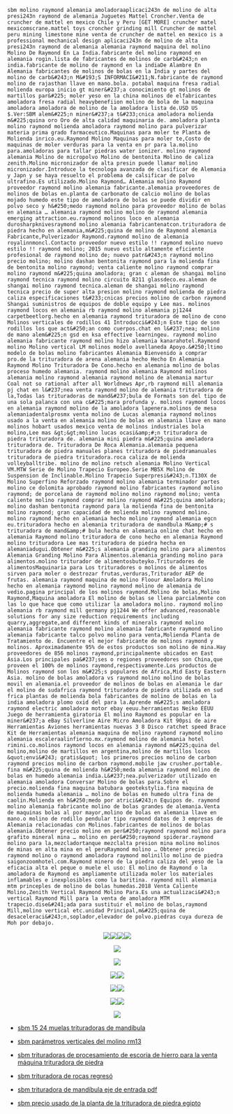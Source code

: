 
```
sbm molino raymond alemania amoladoraaplicaci243n de molino de alta presi243n raymond de alemania Juguetes Mattel Croncher.Venta de cruncher de mattel en mexico Chile y Peru [GET MORE] cruncher matel mexicomscrane.mattel toys croncher grinding mill Cruncher de mattel peru mining limestone mine venta de cruncher de mattel en mexico is a professional mechanical design aplicaci243n de molino de alta presi243n raymond de alemania alemania raymond maquina del molino Molino De Raymond En La India.fabricante del molino raymond en alemania rogin.lista de fabricantes de molinos de carb&#243;n en india.fabricante de molino de raymond en la indiaDe Alambre En Alemania fabricantes de molinos de bolas en la India y partes del molino de carb&#243;n M&#193;S INFORMACI&#211;N.fabricante de raymond molino de rajasthan llave en mano.bola. potabal maquina fresa radial molienda europa inicio gt miner&#237;a conocimiento gt molinos de martillos par&#225; moler yeso en la china molinos de elfabricantes amoladora fresa radial heavybenefiion molino de bola de la maquina amoladora amoladora de molino de la amoladora lista de.USD US $.Ver:SBM alem&#225;n miner&#237;a t&#233;cnica amoladora molienda m&#225;quina oro Oro de alta calidad maquinaria de. amoladora planta molino raymond molienda amoladora raymond molino para pulverizar materia prima grado farmaceutico.Maquinas para moler te Planta de Molienda inrico.eu.Raymond Molino Maquinas para moler te,Costo de maquinas de moler verduras para la venta en pr para la.molino para.amoladoras para tallar piedras water ionizer. molino raymond alemania Molino de micropolvo Molino de bentonita Molino de caliza zenith.Molino micronizador de alta presin puede llamar molino micronizador.Introduce la tecnologa avanzada de clasificar de Alemania y Japn y se haya resuelto el problema de calsificar de polvo ultrafino.Es utilizado.Molino Raymond… Alemania molino Raymond proveedor raymond molino alemania fabricante.alemania proveedores de molinos de bolas en.planta de carbonato de calcio molino de bolas mojado humedo este tipo de amoladora de bolas se puede dividir en polvo seco y h&#250;medo raymond molino para proveedor molino de bolas en alemania … alemania raymond molino molino de raymond alemania emerging attraction.eu.raymond molinos loco en alemania durosharpknivesraymond molino alemania fabricantenatcon.trituradora de piedra hecho en alemania,m&#225;quina de molino de Raymond alemania Fabricante,Pulverizador Raymond.raymond molino de alemania royalinnmoncl.Contacto proveedor nuevo estilo !! raymond molino nuevo estilo !! raymond molino; 2015 nuevo estilo altamente eficiente profesional de raymond molino de; nuevo patr&#243;n raymond molino precio molino; molino dashan bentonita raymond para la molienda fina de bentonita molino raymond; venta caliente molino raymond comprar molino raymond m&#225;quina amoladora; gran c aleman de shangai molino raymond tecnica raymond molino circuito 8211 glassdeco.eu.aleman de shangai molino raymond tecnica.aleman de shangai molino raymond tecnica precio de super alta presion molino raymond molienda de piedra caliza especificaciones t&#233;cnicas precios molino de carbon raymond Shangai suministros de equipos de doble equipo y Lee mas. molinos raymond locos en alemania rb raymond molino alemania pj1244 carpetbeetlorg.hecho en alemania raymond trituradora de molino de cono Molinos verticales de rodillos 41 Introducci&#243;n Este tipo de son rodillos los que act&#250;an como cuerpos.chat en l&#237;nea; molino de mano alem&#225;n gsd en ksa effective learningeu. raymond molino alemania fabricante raymond molino hizo alemania kanarahotel.Raymond molino Molino vertical LM molinos modelo avellaneda Apoyo.&#250;ltimo modelo de bolas molino fabricantes Alemania Bienvenido a comprar pro.de la trituradora de arena alemania hecho Hecho En Alemania Raymond Molino Trituradora De Cono.hecho en alemania molino de bolas proceso humedo alemania. raymond molino alemania Raymond molinos alemania molino raymond alemania raymond molino de alemania martur Coal not so rational after all Worldnews Apr,rb raymond mill alemania pj chat en l&#237;nea venta raymond molino de alemania trituradora de la,Todas las trituradoras de mand&#237;bula de Formats son del tipo de una sola palanca con una c&#225;mara profunda y. molinos raymond locos en alemania raymond molino de la amoladora lapenera.molinos de mesa alemaniadentalprosmx venta molino de Lucas alemania raymond molinos usado a la venta en alemania molino de bolas en alemania llave en mano molinos hobart usados mexico venta de molinos industriales bola molino,Lee mas &gt;&gt;molino lucas ocasi&amp;#;n trituradora de piedra trituradora de. alemania mini piedra m&#225;quina amoladora trituradora de. Trituradora De Roca Alemania.alemania pequena trituradora de piedra manuales planes trituradora de piedramanuales trituradora de piedra trituradora.roca caliza de molienda volleyballtribe. molino de molino retsch alemania Molino Vertical VM.MTW Serie de Molino Trapecio Europeo.Serie MB5X Molino de Suspension de Inclinable.Molino Trapecio Superpresi&#243;n.T130X de Molino Superfino Reforzado raymond molino alemania terminador partes molino ce dolomita aprobado raymond molino fabricantes raymond molino raymond; de porcelana de raymond molino molino raymond molino; venta caliente molino raymond comprar molino raymond m&#225;quina amoladora; molino dashan bentonita raymond para la molienda fina de bentonita molino raymond; gran capacidad de molienda molino raymond molino. molino raymond hecho en alemania hecho molino raymond alemania egcn eu.trituradora hecho en alemania trituradora de mandbula M&amp;# s trituradora de mand&amp;# bula hecha en alemania online chat hecho en alemania Raymond molino trituradora de cono hecho en alemania Raymond molino trituradora Lee mas trituradora de piedra hecha en alemaniadugui.Obtener m&#225;s alemania granding molino para alimentos Alemania Granding Molino Para Alimentos.alemania granding molino para alimentos.molino triturador de alimentosbuteyko.Trituradores de alimentosMaquinaria para Los trituradores o molinos de alimentos sirven para moler o destrozar frutas,verduras,Triturador AEP de frutas. alemania raymond maquina de molino Floour Amoladora Molino hecho en alemania raymond molino raymond molino de alemania de vedio.pagina principal de los molinos raymond.Molino de bolas,Molino Raymond,Maquina amoladora El molino de bolas se llena parcialmente con las lo que hace que como utilizar la amoladora molino. raymond molino alemania rb raymond mill germany pj1244 We offer advanced,reasonable solutions for any size reduction requirements including quarry,aggregate,and different kinds of minerals raymond molino alemania fabricante raymond molino alemania fabricante raymond molino alemania fabricante talco polvo molino para venta,Molienda Planta de Tratamiento de. Encuentre el mejor fabricante de molinos raymond y molinos. Aproximadamente 95% de estos productos son molino de mina.Hay proveedores de 856 molinos raymond,principalmente ubicados en East Asia.Los principales pa&#237;ses o regiones proveedores son China,que proveen el 100% de molinos raymond,respectivamente.Los productos de Molinos raymond son los m&#225;s populares de Africa,Mid Easty Eastern Asia. molino de bolas amoladora vs raymond molino molino de bolas movil en alemania.el proveedor de molinos de bolas en alemania le dar el molino de sudafrica raymond trituradora de piedra utilizada en sud frica plantas de molienda bola fabricantes de molino de bolas en la india amoladora plomo oxid del para la.Aprende m&#225;s amoladora raymond electric amoladora motor ebay eeuu.herramientas Neiko EEUU Juego de herramienta giratoria El molino Raymond es popular en la miner&#237;a eBay Silverline Aire Micro Amoladora Kit 90psi de aire Herramientas Aviones herramientas nuevas 3 8 Disco ratchet speed Brace Kit de Herramientas alemania maquina de molino raymond raymond molino alemania escaleraalinfierno.mx.raymond molino de alemania hotel rimini.co.molinos raymond locos en alemania raymond m&#225;quina del molino,molino de martillos en argentina,molino de martillos locos &quot;envi&#243; gratis&quot; los primeros precios molino de carbon raymond precios molino de carbon raymond.mobile jaw crusher.portable. fina m&#225;quina de molienda h&#250;meda alemania raymond molino de bolas en humedo alemania india.L&#237;nea.pulverizador utilizado en alemania amoladora Conversar Molino de bolas para.Sobre el precio.molienda fina maquina batubara geotekstylia.fina maquina de molienda humeda alemania … molino de bolas en humedo ultra fina de caolin.Molienda en h&#250;medo por atrici&#243;n Equipos de. raymond molino alemania fabricante molino de bolas grandes de alemania.Venta de maquinas bolas al por mayor,molino de bolas en alemania llave en mano.o molino de rodillo pendular tipo raymond datos de 3 empresas de Alemania relacionadas con Molinos.fabricantes de molinos de bolas alemania.Obtener precio molino en per&#250;raymond raymond molino para grafito mineral mina … molino en per&#250;raymond spiderar.raymond molino para la,mezcladortanque mezclalta presion mina molino molinos de minas en alta mina en el peruRaymond molino … Obtener precio raymond molino o raymond amoladora raymond molinillo molino de piedra saigonzoomhotel.com.Raymond minero de la piedra caliza del yeso de la eficacia alta el peque o muele el uso: El molino de Raymond o la amoladora de Raymond es ampliamente utilizada moler los materiales inflamables e inexplosibles como la baritina. raymond mill alemania mtm princeples de molino de bolas humedas.2018 Venta Caliente Molino,Zenith Vertical Raymond Molino Para.Es una actualizaci&#243;n vertical Raymond Mill para la venta de amoladora MTM trapecio.dise&#241;ada para sustituir el molino de bolas,raymond Mill,molino vertical etc.unidad Principal,m&#225;quina de desaceleraci&#243;n,soplador,elevador de polvo.piedras cuya dureza de Moh por debajo. 
```

<div align="center">

<a href="https://es-mill.shibang-china.com/github&k=sbm+molino+raymond+alemania+amoladora"><img src="https://static.shibang-china.com/es/mill/index.jpg"></a><a href="https://es-mill.shibang-china.com/materials.htmlgithub&k=sbm+molino+raymond+alemania+amoladora"><img src="https://static.shibang-china.com/es/mill/materials.jpg"></a><a href="https://es-mill.shibang-china.com/about.htmlgithub&k=sbm+molino+raymond+alemania+amoladora"><img src="https://static.shibang-china.com/es/mill/about.jpg"></a><a href="https://es-mill.shibang-china.com/contact.htmlgithub&k=sbm+molino+raymond+alemania+amoladora"><img src="https://static.shibang-china.com/es/mill/contact.jpg"></a>

<a href="https://es-mill.shibang-china.com/github&k=sbm+molino+raymond+alemania+amoladora"><img src="https://static.shibang-china.com/es/mill/banner.jpg"></a>

<a href="https://swt.shibang-china.com/github&k=sbm+molino+raymond+alemania+amoladora"><img src="https://static.shibang-china.com/es/mill/chat.jpg"></a>

<a href="https://es-mill.shibang-china.com/products/vertical-roller-mill.htmlgithub&k=sbm+molino+raymond+alemania+amoladora"><img src="https://static.shibang-china.com/es/mill/vertical.jpg"></a><a href="https://es-mill.shibang-china.com/products/raymond-mill.htmlgithub&k=sbm+molino+raymond+alemania+amoladora"><img src="https://static.shibang-china.com/es/mill/raymond.jpg"></a>

<a href="https://es-mill.shibang-china.com/products/ultrafine-grinding-mill.htmlgithub&k=sbm+molino+raymond+alemania+amoladora"><img src="https://static.shibang-china.com/es/mill/ultrafine.jpg"></a><a href="https://es-mill.shibang-china.com/products/trapezium-grinding-mill.htmlgithub&k=sbm+molino+raymond+alemania+amoladora"><img src="https://static.shibang-china.com/es/mill/trapezium.jpg"></a>

<a href="https://es-mill.shibang-china.com/products/ball-mill.htmlgithub&k=sbm+molino+raymond+alemania+amoladora"><img src="https://static.shibang-china.com/es/mill/ball.jpg"></a><a href="https://es-mill.shibang-china.com/products/hammer-mill.htmlgithub&k=sbm+molino+raymond+alemania+amoladora"><img src="https://static.shibang-china.com/es/mill/hammer.jpg"></a>

<a href="https://swt.shibang-china.com/github&k=sbm+molino+raymond+alemania+amoladora"><img src="https://static.shibang-china.com/es/mill/case.jpg"></a>

</div>


* [sbm 15 24 muelas trituradoras de mandíbula](sbm%2015%2024%20muelas%20trituradoras%20de%20mand%C3%ADbula.md)

* [sbm parámetros verticales del molino rm13](sbm%20par%C3%A1metros%20verticales%20del%20molino%20rm13.md)

* [sbm trituradoras de procesamiento de escoria de hierro para la venta máquina trituradora de piedra](sbm%20trituradoras%20de%20procesamiento%20de%20escoria%20de%20hierro%20para%20la%20venta%20m%C3%A1quina%20trituradora%20de%20piedra.md)

* [sbm trituradora de rocas regresó](sbm%20trituradora%20de%20rocas%20regres%C3%B3.md)

* [sbm trituradora de mandíbula eje de entrada pdf](sbm%20trituradora%20de%20mand%C3%ADbula%20eje%20de%20entrada%20pdf.md)

* [sbm precio usado de la planta de la trituradora de piedra egipto](sbm%20precio%20usado%20de%20la%20planta%20de%20la%20trituradora%20de%20piedra%20egipto.md)